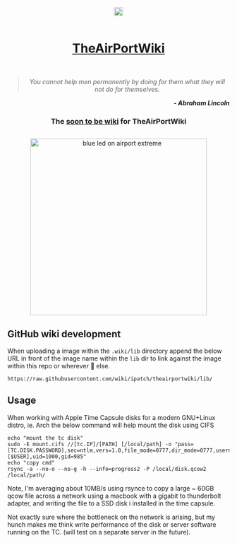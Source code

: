<div align="center">
<a href="http://webchat.freenode.net?channels=%23theairportwiki" target="_blank"><img src="https://img.shields.io/badge/irc.freenode.net-%23theairportwiki-blue.svg?style=flat"  height="20"></a>
</div>
<br />
<div align="center">
<h1><a href="http://theairportwiki.com">TheAirPortWiki</a></h1>
</div>
<br />

<div align="center">

> _You cannot help men permanently by doing for them what they will not do for themselves._<br />

</div>

<div align="right">

***- Abraham Lincoln***

</div>

<div align="center">

### The [soon to be wiki](https://github.com/ipatch/theairportwiki/wiki) for TheAirPortWiki

</div>

##

<div align="center">
<img src="https://github.com/ipatch/theairportwiki/blob/ipatch/dev/media/airport-awesome-blue.JPG" alt="blue led on airport extreme" width="400">
</div>

##

## GitHub wiki development

When uploading a image within the `.wiki/lib` directory append the below URL in front of the image name within the `lib` dir to link against the image within this repo or wherever  🌈 else.

```shell
https://raw.githubusercontent.com/wiki/ipatch/theairportwiki/lib/
```

## Usage

<a name="usage"></a>

When working with Apple Time Capsule disks for a modern GNU+Linux distro, ie. Arch the below command will help mount the disk using CIFS

```shell
echo "mount the tc disk"
sudo -E mount.cifs //[tc.IP]/[PATH] [/local/path] -o "pass=[TC.DISK.PASSWORD],sec=ntlm,vers=1.0,file_mode=0777,dir_mode=0777,username=[$USER],uid=1000,gid=985"
echo "copy cmd"
rsync -a --no-o --no-g -h --info=progress2 -P /local/disk.qcow2 /local/path/
```

Note, I'm averaging about 10MB/s using rsynce to copy a large ~ 60GB qcow file across a network using a macbook with a gigabit to thunderbolt adapter, and writing the file to a SSD disk i installed in the time capsule.

Not exactly sure where the bottleneck on the network is arising, but my hunch makes me think write performance of the disk or server software running on the TC. (will test on a separate server in the future).
